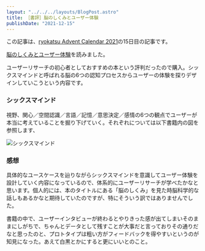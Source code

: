 ```yaml
---
layout: "../../../layouts/BlogPost.astro"
title: ［書評］脳のしくみとユーザー体験
publishDate: "2021-12-15"
---
```


この記事は、[ryokatsu Advent Calendar 2021](https://adventar.org/calendars/7126)の15日目の記事です。

[脳のしくみとユーザー体験](https://www.amazon.co.jp/%E8%84%B3%E3%81%AE%E3%81%97%E3%81%8F%E3%81%BF%E3%81%A8%E3%83%A6%E3%83%BC%E3%82%B6%E3%83%BC%E4%BD%93%E9%A8%93-%E8%AA%8D%E7%9F%A5%E7%A7%91%E5%AD%A6%E8%80%85%E3%81%8C%E6%95%99%E3%81%88%E3%82%8B%E3%83%87%E3%82%B6%E3%82%A4%E3%83%B3%E3%81%AE%E6%88%90%E5%8A%9F%E6%B3%95%E5%89%87-%E3%82%B8%E3%83%A7%E3%83%B3%E3%83%BB%E3%82%A6%E3%82%A7%E3%82%A4%E3%83%AC%E3%83%B3/dp/4802512155/)を読みました。

ユーザーリサーチの初心者としておすすめの本という評判だったので購入。シックスマインドと呼ばれる脳の6つの認知プロセスからユーザーの体験を探りデザインしていこうという内容です。

### シックスマインド

視野、関心／空間認識／言語／記憶／意思決定／感情の6つの観点でユーザーが本当に考えていることを掘り下げていく。それぞれについては以下書籍内の図を参照します、

![シックスマインド](/images/20211215.jpg)

### 感想

具体的なユースケースを辿りながらシックスマインドを意識してユーザー体験を設計していく内容になっているので、体系的にユーザーリサーチが学べたかなと思います。個人的には、本のタイトルにある「脳のしくみ」を見た時脳科学的な話しもあるかなと期待していたのですが、特にそういう訳ではありませんでした。

書籍の中で、ユーザーインタビューが終わるとやりきった感が出てしまいそのままにしがちで、ちゃんとデータとして残すことが大事だと言っておりその通りだなと思ったのと、プロトタイプは粗い方がフィードバックを得やすいというのが知見になった。あえて白黒とかにすると更にいいとのこと。



